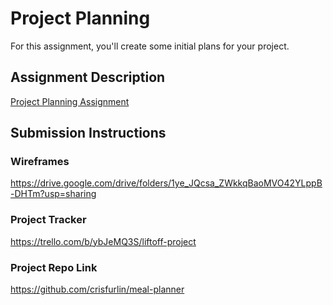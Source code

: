 # Project Planning
For this assignment, you'll create some initial plans for your project.

## Assignment Description
[Project Planning Assignment](https://education.launchcode.org/liftoff/modules/assignments/project-planning)

## Submission Instructions

### Wireframes

https://drive.google.com/drive/folders/1ye_JQcsa_ZWkkqBaoMVO42YLppB-DHTm?usp=sharing

### Project Tracker

https://trello.com/b/ybJeMQ3S/liftoff-project

### Project Repo Link

https://github.com/crisfurlin/meal-planner

